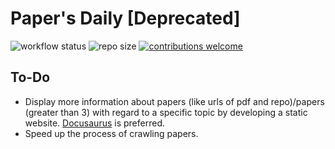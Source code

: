# Paper's Daily [Deprecated]

![workflow status](https://github.com/magicgh/papers-daily/actions/workflows/arxiv.yml/badge.svg)  ![repo size](https://img.shields.io/github/repo-size/magicgh/papers-daily)  [![contributions welcome](https://img.shields.io/badge/contributions-welcome-brightgreen.svg?style=flat)](https://github.com/magicgh/daily-arxiv-bot/issues)

## To-Do
* Display more information about papers (like urls of pdf and repo)/papers (greater than 3) with regard to a specific topic by developing a static website. [Docusaurus](https://github.com/facebook/docusaurus) is preferred.
* Speed up the process of crawling papers.  


